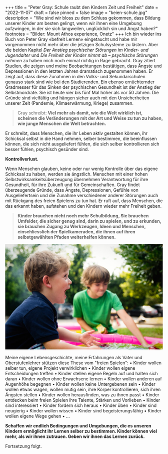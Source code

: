 +++
title = "Peter Gray: Schule raubt den Kindern Zeit und Freiheit"
date = "2022-11-07"
draft = false
pinned = false
image = "keien-schule.jpg"
description = "Wie sind wir bloss zu dem Schluss gekommen, dass Bildung unserer Kinder am besten gelingt, wenn wir ihnen eine Umgebung aufzwingen, in der sie sich langweilen, unglücklich sin und Angst haben?"
footnotes = "Bilder: Mount Athos experience, Onetz"
+++
Ich bin wieder ins Buch von Peter Gray «befreit Lernen» eingetaucht und habe mir vorgenommen nicht mehr über die jetzigen Schulsysteme zu lästern. Aber die beiden Kapitel *Der Anstieg psychischer Störungen im Kinder- und Jugendalter* und *Die Freiheit der Kinder nimmt ab – psychische Störungen nehmen zu* haben mich noch einmal richtig in Rage gebracht. 
Gray zitiert Studien, die zeigen und meine Beobachtungen bestätigen, dass Ängste und Depressionen in den letzten Jahren dramatisch zugenommen haben. Er zeigt auf, dass diese Zunahmen in den Volks- und Sekundarschulen genauso stark sind wie bei den Studierenden. Ein ebenso ernüchternder Gradmesser für das Sinken der psychischen Gesundheit ist der Anstieg der Selbstmordrate. Sie ist heute vier bis fünf Mal höher als vor 50 Jahren.
Die Gründe sind vielfältig und hängen sicher auch mit den Unsicherheiten unserer Zeit (Pandemie, Klimaerwärmung, Kriege) zusammen. 

> Gray schreibt: 
> **Viel mehr als damit, wie die Welt wirklich ist, scheinen die Veränderungen mit der Art und Weise zu tun zu haben, wie junge Menschen die Welt betrachten.**

Er schreibt, dass Menschen, die ihr Leben aktiv gestalten können, ihr Schicksal selbst in die Hand nehmen, selber bestimmen, die beeinflussen können, die sich nicht ausgeliefert fühlen, die sich selber kontrollieren sich besser fühlen, psychisch gesünder sind.

**Kontrollverlust.** 

Wenn Menschen glauben, keine oder nur wenig Kontrolle über das eigene Schicksal zu haben, werden sie ängstlich. Menschen mit einer hohen Selbstwirksamkeitsüberzeugung übernehmen Verantwortung für ihre Gesundheit, für ihre Zukunft und für Gemeinschaften. 
Gray findet überzeugende Gründe, dass Ängste, Depressionen, Gefühle von Ausgeliefertsein und die Zunahme  verschiedener anderer Störungen auch mit Rückgang des freien Spielens zu tun hat. Er ruft auf, dass Menschen, die das erkannt haben, aufstehen und den Kindern wieder mehr Freiheit geben.

> **Kinder brauchen nicht noch mehr Schulbildung, Sie brauchen Umfelder, die sicher genug sind, darin zu spielen, und zu erkunden, sie brauchen Zugang zu Werkzeugen, Ideen und Menschen, einschliesslich der Spielkameraden, die ihnen auf ihren selbstgewählten Pfaden weiterhelfen können.**

![](mount-athos-resort-kids-playing.jpg)

Meine eigene Lebensgeschichte, meine Erfahrungen als Vater und Oberstufenlehrer stützen diese These vom "freien Spielen": 
•	Kinder wollen selber tun, eigene Projekt verwirklichen
•	Kinder wollen eigene Entscheidungen treffen
•	Kinder stellen eigene Regeln auf und halten sich daran
•	Kinder wollen ohne Erwachsene lernen
•	Kinder wollen anderen auf Augenhöhe begegnen
•	Kinder wollen keine Untergebenen sein
•	Kinder wollen etwas wagen, wollen mutig sein, ihre Körper kontrollieren, sich ihren Ängsten stellen
•	Kinder wollen herausfinden, was zu ihnen passt
•	Kinder entdecken beim freien Spielen ihre Talente, Stärken und Vorlieben 
•	Kinder sind interessiert
•	Kinder fordern sich heraus
•	Kinder üben
•	Kinder sind neugierig
•	Kinder wollen wissen
•	Kinder sind begeisterungsfähig
•	Kinder wollen eigene Wege gehen
•	… 

**Schaffen wir endlich Bedingungen und Umgebungen, die es unseren Kindern ermöglicht ihr Lernen selber zu bestimmen. 
Kinder können viel mehr, als wir ihnen zutrauen. 
Geben wir ihnen das Lernen zurück.**

Fortsetzung folgt.